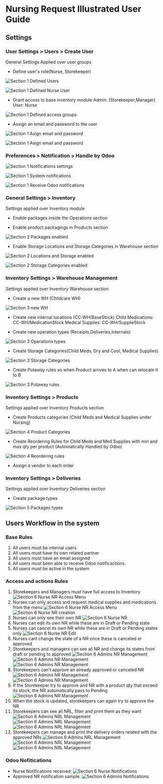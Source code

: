 # Nursing Request Illustrated User Guide

## Settings

### User Settings > Users > Create User

General Settings Applied over user groups

- Define user's role(Nurse, Storekeeper)

![Section 1 Defined Users](settings/defined_users.png)

![Section 1 Defined Nurse User](settings/nurse_user.png)

- Grant access to base inventory module
    Admin: (Storekeeper,Manager)
    User: Nurse

![Section 1 Defined access groups](settings/inventory_groups.png)

- Assign an email and password to the user

![Section 1 Asign email and password](settings/change_password_user_settings_LI.jpg)

![Section 1 Asign email and password](settings/change_password_wizard_LI.jpg)

### Preferences > Notification > Handle by Odoo

![Section 1 Notifications settings](settings/notifications_settings.jpg)

![Section 1 System notifications](settings/notifications_system.png)

![Section 1 Receive Odoo notifications](settings/odoo_notifications.jpg)

### General Settings > Inventory

Settings applied over Inventory module

- Enable packages inside the Operations section

- Enable product packagings in Products section

![Section 2 Packages enabled ](settings/product_packagin.png)

- Enable Storage Locations and Storage Categories in Warehouse section

![Section 2 Locations and Storage enabled ](settings/storage_location.png)

![Section 2 Storage Categories enabled ](settings/storage_categories.png)

### Inventory Settings > Warehouse Management

Settings applied over Inventory Warehouse section

- Create a new WH (Childcare WH)

![Section 3 new WH](settings/new_Wh.png)

- Create new internal locations (CC-WH/BaseStock)
    Child Medications: CC-WH/MedicationStock
    Medical Supplies:  CC-WH/SupplieStock

- Create new operation types (Receipts,Deliveries,Internals)

![Section 3 Operations types](settings/operations.png)

- Create Storage Categories(Child Meds, Dry and Cool, Medical Supplies)

![Section 3 Storage Categories](settings/storage_categories.png)

- Create Putaway rules so when Product arrives to A when can relocate it to B

![Section 3 Putaway rules](settings/putaway_rules.png)

### Inventory Settings > Products

Settings applied over Inventory Products section

- Create Products categories (Child Meds and Medical Supplies under Nursing)

![Section 4 Product Categories](settings/products_categories.png)

- Create Reordering Rules for Child Meds and Med Supplies with min and max qty per product      (Automatically Handled by Odoo)

![Section 4  Reordering rules ](settings/reordering_rules.png)

- Assign a vendor to each order

### Inventory Settings > Deliveries

Settings applied over Inventory Deliveries section

- Create package types

![Section 5 Packages types ](settings/packages_types.png)

## Users Workflow in the system

### Base Rules

1. All users must be internal users
2. All users must have its own related partner
3. All users must have an email assigned
4. All users must been able to receive Odoo notificactions.
5. All users must be active in the system

### Access and actions Rules

1. Storekeepers and Managers must have full access to Inventory
![Section 6 Nurse NR Access Menu ](workflow/module_location_admin.png)
2. Nurses can only access and request medical supplies and medications from the menu
![Section 6 Nurse NR Access Menu ](workflow/nursinRq_menu_nurse.png)
![Section 6 Nurse NR creation ](workflow/create_nursingRq.png)
3. Nurses can only see their own NR
![Section 6 Nurse NR ](workflow/draft_NR.png)
4. Nurses can edit its own NR while these are in Draft or Pending state
5. Nurses can cancel its own NR while these are in Draft or Pending states only
![Section 6 Nurse NR Edit ](workflow/create_nursingRq.png)
6. Nurses cant change the state of a NR once these is canceled or approved
7. Storekeepers and managers can see all NR and change its states from draft or pending to approved
![Section 6 Admins NR Management ](workflow/NR_storekeepr.png)
![Section 6 Admins NR Management ](workflow/pending_NR.png)
![Section 6 Admins NR Management ](workflow/approve_NR_storekeepr.png)
8. Storekeepers can't approve an already approved or canceled NR
![Section 6 Admins NR Management ](workflow/approved_NR.png)
![Section 6 Admins NR Management ](workflow/canceled_NR.png)
9. If the Storekeeper try to approve and NR with a product qty that exceed its stock, the NR automatically pass to Pending
![Section 6 Admins NR Management ](workflow/NR_approval_failed_storekeepr.png)
10. When the stock is updated, storekeepers can again try to approve the NR
11. Storekeepers can see all NRL, filter and print them as they want
![Section 6 Admins NRL Management ](workflow/nursingRL_admin.png)
![Section 6 Admins NRL Management ](workflow/print_NRL_storekepper.png)
![Section 6 Admins NRL Management ](workflow/print_NRL_storekeepr-2.png)
12. Storekeepers can manage and print the delivery orders related with the approved NRs
![Section 6 Admins NRL Management ](workflow/deliveries_storekeeper.png)
![Section 6 Admins NRL Management ](workflow/deliveries_details_storekeeper.png)
![Section 6 Admins NRL Management ](workflow/printed_delivery_storekeepr.png)

### Odoo Nofitications

- Nurse Notifications received:
![Section 6 Nurse Notifications ](workflow/nursinRq_menu_nurse.png)
- Approved NR notification sample:
![Section 6 Admins Notifications ](workflow/approved_NR_notification.png)
